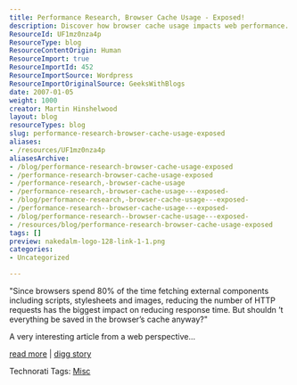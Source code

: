 ```yaml
---
title: Performance Research, Browser Cache Usage - Exposed!
description: Discover how browser cache usage impacts web performance. Learn to reduce HTTP requests and enhance response times in this insightful analysis!
ResourceId: UF1mz0nza4p
ResourceType: blog
ResourceContentOrigin: Human
ResourceImport: true
ResourceImportId: 452
ResourceImportSource: Wordpress
ResourceImportOriginalSource: GeeksWithBlogs
date: 2007-01-05
weight: 1000
creator: Martin Hinshelwood
layout: blog
resourceTypes: blog
slug: performance-research-browser-cache-usage-exposed
aliases:
- /resources/UF1mz0nza4p
aliasesArchive:
- /blog/performance-research-browser-cache-usage-exposed
- /performance-research-browser-cache-usage-exposed
- /performance-research,-browser-cache-usage
- /performance-research,-browser-cache-usage---exposed-
- /blog/performance-research,-browser-cache-usage---exposed-
- /performance-research--browser-cache-usage---exposed-
- /blog/performance-research--browser-cache-usage---exposed-
- /resources/blog/performance-research-browser-cache-usage-exposed
tags: []
preview: nakedalm-logo-128-link-1-1.png
categories:
- Uncategorized

---
```

"Since browsers spend 80% of the time fetching external components including scripts, stylesheets and images, reducing the number of HTTP requests has the biggest impact on reducing response time. But shouldn ’t everything be saved in the browser’s cache anyway?"

A very interesting article from a web perspective...

[read more](http://yuiblog.com/blog/2007/01/04/performance-research-part-2/) | [digg story](http://digg.com/programming/Performance_Research_Browser_Cache_Usage_Exposed)

Technorati Tags: [Misc](http://technorati.com/tags/Misc)
